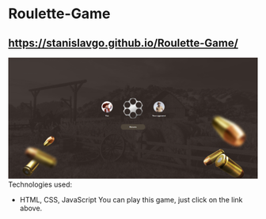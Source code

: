 # Roulette-Game
## https://stanislavgo.github.io/Roulette-Game/
![Photo of Roulette Game](./images/photo-of-game.png)
Technologies used:
* HTML, CSS, JavaScript
You can play this game, just click on the link above.
